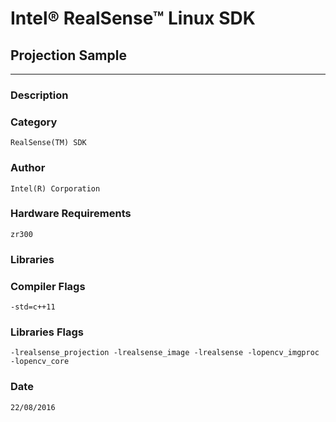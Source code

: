 # Intel&reg; RealSense&trade; Linux SDK
## Projection Sample
---
### Description


### Category
    RealSense(TM) SDK

### Author
    Intel(R) Corporation
    
### Hardware Requirements
    zr300

### Libraries
    

### Compiler Flags
    -std=c++11

### Libraries Flags
    -lrealsense_projection -lrealsense_image -lrealsense -lopencv_imgproc -lopencv_core

### Date
    22/08/2016
    
